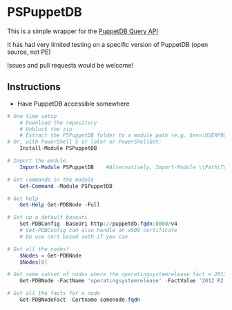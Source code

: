 # PSPuppetDB

This is a simple wrapper for the [PuppetDB Query API](https://puppet.com/docs/puppetdb/5.2/api/query/v4/query.html)

It has had very limited testing on a specific version of PuppetDB (open source, not PE)

Issues and pull requests would be welcome!

## Instructions

* Have PuppetDB accessible somewhere

```powershell
# One time setup
    # Download the repository
    # Unblock the zip
    # Extract the PSPuppetDB folder to a module path (e.g. $env:USERPROFILE\Documents\WindowsPowerShell\Modules\)
# Or, with PowerShell 5 or later or PowerShellGet:
    Install-Module PSPuppetDB

# Import the module.
    Import-Module PSPuppetDB    #Alternatively, Import-Module \\Path\To\PSPuppetDB

# Get commands in the module
    Get-Command -Module PSPuppetDB

# Get help
    Get-Help Get-PDBNode -Full

# Set up a default baseuri
    Set-PDBConfig -BaseUri http://puppetdb.fqdn:8080/v4
    # Set-PDBConfig can also handle an x509 certificate
    # Do use cert based auth if you can

# Get all the nodes!
    $Nodes = Get-PDBNode
    $Nodes[0]

# Get some subset of nodes where the operatingsystemrelease fact = 2012 R2
    Get-PDBNode -FactName 'operatingsystemrelease' -FactValue '2012 R2'

# Get all the facts for a node
    Get-PDBNodeFact -Certname somenode.fqdn
```
